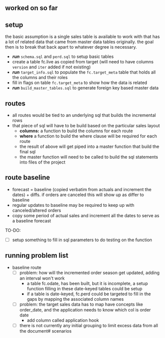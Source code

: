 ## worked on so far

setup
----------------------------------------------------------------------------------------------------------------------------------------------------
the basic assumption is a single sales table is available to work with that has a lot of related data that came from master data tables originally.
the goal then is to break that back apart to whatever degree is necessary.

* _**run**_ `schema.sql` and `perd.sql` to setup basic tables
* create a table fc.live as copied from target (will need to have columns `version` and `iter` added if not existing)
* _**run**_ `target_info.sql` to populate the `fc.target_meta` table that holds all the columns and their roles
* fill in flags on table `fc.target_meta` to show how the data is related
* _**run**_ `build_master_tables.sql` to generate foreign key based master data


routes
----------------------------------------------------------------------------------------------------------------------------------------------------
* all routes would be tied to an underlying sql that builds the incremental rows
* that piece of sql will have to be build based on the particular sales layout
    * **columns:** a function to build the columns for each route
    * **where** a function to build the where clause will be required for each route
    * the result of above will get piped into a master function that build the final sql
    * the master function will need to be called to build the sql statements into files of the project


route baseline
----------------------------------------------------------------------------------------------------------------------------------------------------
* forecast = baseline (copied verbatim from actuals and increment the dates) + diffs. if orders are canceled this will show up as differ to baseline
* regular updates to baseline may be required to keep up with canceled/altered orders
* copy some period of actual sales and increment all the dates to serve as a baseline forecast

TO-DO:
- [ ] setup something to fill in sql parameters to do testing on the function

running problem list
----------------------------------------------------------------------------------------------------------------------------------------------------
* baseline route
    - [ ] problem: how will the incremented order season get updated, adding an interval won't work
        * a table fc.odate, has been built, but it is incomplete, a setup function filling in these date-keyed tables could be setup
        * if a table is date-keyed, fc.perd could be targeted to fill in the gaps by mapping the associated column names
    - [ ] problem: the target sales data has to map have concepts like order_date, and the application needs to know which col is order date
        * add column called application hook
    - [ ] there is not currently any initial grouping to limit excess data from all the document# scenarios
